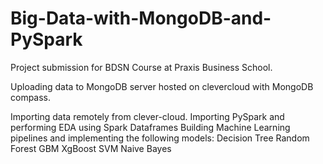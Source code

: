 # Big-Data-with-MongoDB-and-PySpark

Project submission for BDSN Course at Praxis Business School.

Uploading data to MongoDB server hosted on clevercloud with MongoDB compass.

Importing data remotely from clever-cloud.
Importing PySpark and performing EDA using Spark Dataframes
Building Machine Learning pipelines and implementing the following models:
  Decision Tree
  Random Forest
  GBM
  XgBoost
  SVM
  Naive Bayes
